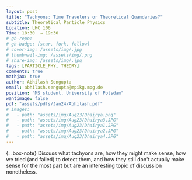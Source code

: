 ```yaml
---
layout: post
title: "Tachyons: Time Travelers or Theoretical Quandaries?"
subtitle: Theoretical Particle Physics
Location: LHC 106
Time: 18:30  → 19:30
# gh-repo: 
# gh-badge: [star, fork, follow]
# cover-img: /assets/img/.jpg
# thumbnail-img: /assets/img/.png
# share-img: /assets/img/.jpg
tags: [PARTICLE_PHY, THEORY]
comments: true
mathjax: true
author: Abhilash Sengupta
email: abhilash.sengupta@mpikg.mpg.de
position: "MS student, University of Potsdam"
wantimage: false
pdf: "assets/pdfs/Jan24/Abhilash.pdf"
# images:
#   - path: "assets/img/Aug23/Dhairya.png"
#   - path: "assets/img/Aug23/Dhairya3.JPG"
#   - path: "assets/img/Aug23/Dhairya1.JPG"
#   - path: "assets/img/Aug23/Dhairya2.JPG"
#   - path: "assets/img/Aug23/Dhairya4.JPG"
---
```

{: .box-note}
Discuss what tachyons are, how they might make sense, how we tried (and failed) to detect them, and how they still don't actually make sense for the most part but are an interesting topic of discussion nonetheless.